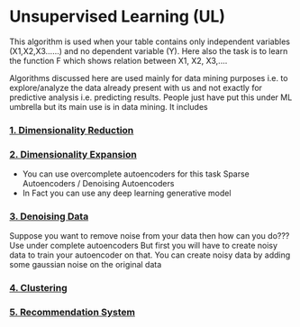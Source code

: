 # Unsupervised Learning (UL)

This algorithm is used when your table contains only  independent variables (X1,X2,X3……) and no dependent variable (Y). Here also the task is to learn the function F which shows relation between X1, X2, X3,....

Algorithms discussed here are used mainly for data mining purposes i.e. to explore/analyze the data already present with us and not exactly for predictive analysis i.e. predicting results. People just have put this under ML umbrella but its main use is in data mining. It includes 

### <ins> 1. [Dimensionality Reduction](https://github.com/khetansarvesh/Tabular-Cross-Sectional-Modelling/blob/main/modelling/dim_reduction.md) </ins>

### <ins> 2. Dimensionality Expansion </ins>
- You can use overcomplete autoencoders for this task Sparse Autoencoders / Denoising Autoencoders
- In Fact you can use any deep learning generative model

### <ins> 3. Denoising Data </ins>
Suppose you want to remove noise from your data then how can you do??? Use under complete autoencoders
But first you will have to create noisy data to train your autoencoder on that. You can create noisy data by adding some gaussian noise on the original data 

### <ins> 4. [Clustering](https://khetansarvesh.medium.com/decoding-clustering-algorithms-14375f1aedbd#d5b5) </ins>

### <ins> 5. Recommendation System </ins>
